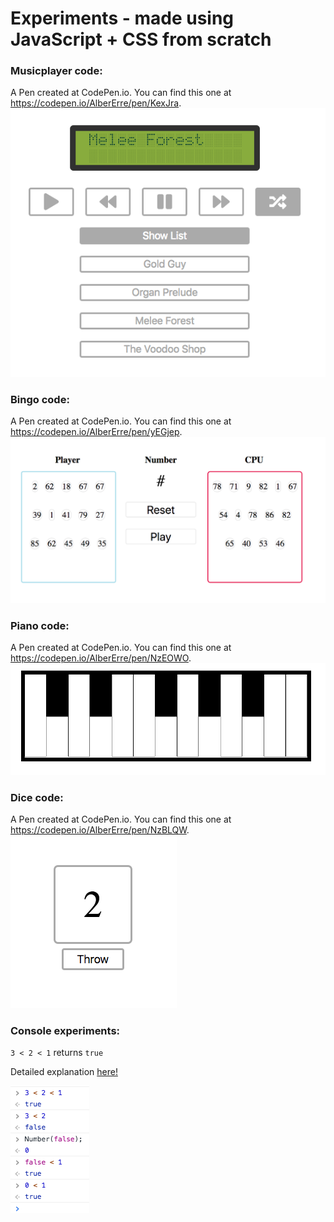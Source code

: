 # Experiments - made using JavaScript + CSS from scratch

### Musicplayer code:
A Pen created at CodePen.io. You can find this one at https://codepen.io/AlberErre/pen/KexJra.
<img src="https://github.com/AlberErre/Experiments-VanillaJavaScript-CSS/blob/master/musicplayer.png">

### Bingo code:
A Pen created at CodePen.io. You can find this one at https://codepen.io/AlberErre/pen/yEGjep.
<img src="https://github.com/AlberErre/Experiments-VanillaJavaScript-CSS/blob/master/bingo.png">

### Piano code:
A Pen created at CodePen.io. You can find this one at https://codepen.io/AlberErre/pen/NzEOWO.
<img src="https://github.com/AlberErre/Experiments-VanillaJavaScript-CSS/blob/master/piano.png">

### Dice code:
A Pen created at CodePen.io. You can find this one at https://codepen.io/AlberErre/pen/NzBLQW.
<img src="https://github.com/AlberErre/Experiments-VanillaJavaScript-CSS/blob/master/dice.png">

### Console experiments:
`3 < 2 < 1` returns `true`

Detailed explanation [here!](https://github.com/AlberErre/Experiments-VanillaJavaScript-CSS/tree/master/experiment-Console-madness)

<img src="https://github.com/AlberErre/Experiments-VanillaJavaScript-CSS/blob/master/experiment-Console-madness/3%3C2%3C1%20is%20true/console-experiments-outputs-1.png">
